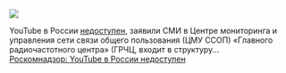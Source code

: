 <!--2025-03-01 09:17:57-->
<div class="yb">
  <div class="rss smaller1 habr"><img src="https://habrastorage.org/getpro/habr/upload_files/fcc/4c4/795/fcc4c4795480d48766c9e4dbed127d2b.png" /><p>YouTube в России <a href="https://www.interfax.ru/russia/1011502" rel="noopener noreferrer nofollow">недоступен</a>, заявили СМИ в Центре мониторинга и управления сети связи общего пользования (ЦМУ ССОП) «Главного радиочастотного центра» (ГРЧЦ, входит в структуру... <br><a class="light" href="https://habr.com/ru/news/886998/?utm_source=habrahabr&utm_medium=rss&utm_campaign=886998">Роскомнадзор: YouTube в России недоступен</a></div>
</div>
